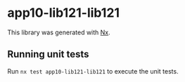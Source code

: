 # app10-lib121-lib121

This library was generated with [Nx](https://nx.dev).

## Running unit tests

Run `nx test app10-lib121-lib121` to execute the unit tests.

